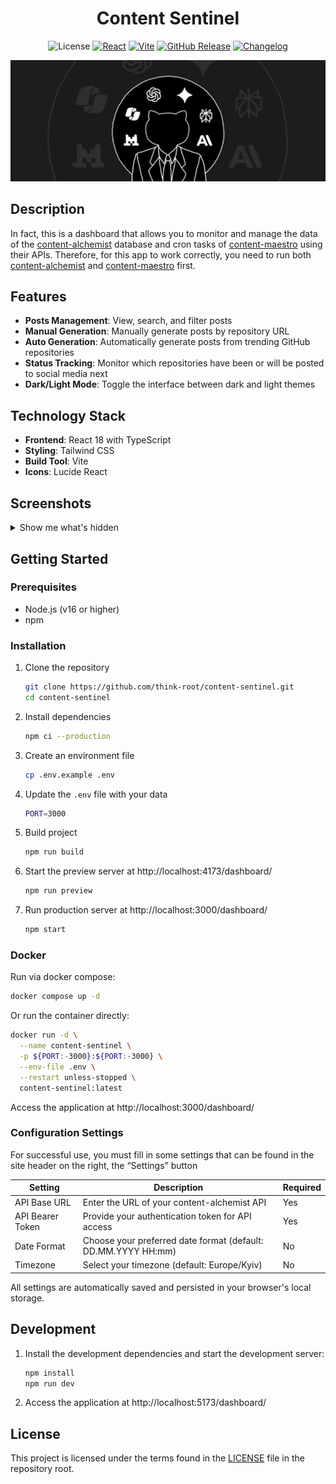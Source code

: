 <h1 align="center">Content Sentinel</h1>

<div align="center">

![License](https://img.shields.io/github/license/think-root/content-sentinel?style=flat-square)
[![React](https://img.shields.io/badge/React-18.3.1-61DAFB?style=flat-square&logo=react)](https://reactjs.org/)
[![Vite](https://img.shields.io/badge/Vite-6.2.2-646CFF?style=flat-square&logo=vite)](https://vitejs.dev/)
[![GitHub Release](https://img.shields.io/github/v/release/think-root/content-sentinel?style=flat-square)](https://github.com/think-root/content-sentinel/releases)
[![Changelog](https://img.shields.io/badge/changelog-view-blue?style=flat-square)](https://github.com/think-root/content-sentinel/blob/main/CHANGELOG.md)

<img src="assets/baner.png" alt="baner">

</div>

## Description

In fact, this is a dashboard that allows you to monitor and manage the data of the [content-alchemist](https://github.com/think-root/content-alchemist) database and cron tasks of [content-maestro](https://github.com/think-root/content-maestro) using their APIs. Therefore, for this app to work correctly, you need to run both [content-alchemist](https://github.com/think-root/content-alchemist) and [content-maestro](https://github.com/think-root/content-maestro) first.

## Features

- **Posts Management**: View, search, and filter posts
- **Manual Generation**: Manually generate posts by repository URL
- **Auto Generation**: Automatically generate posts from trending GitHub repositories
- **Status Tracking**: Monitor which repositories have been or will be posted to social media next
- **Dark/Light Mode**: Toggle the interface between dark and light themes

## Technology Stack

- **Frontend**: React 18 with TypeScript
- **Styling**: Tailwind CSS
- **Build Tool**: Vite
- **Icons**: Lucide React
## Screenshots

<details>
  <summary>Show me what's hidden</summary>
   
  ![alt text](assets/screenshot0.png)  
  
  ![alt text](assets/screenshot1.png)  
  
  ![alt text](assets/screenshot2.png)  
  
  ![alt text](assets/screenshot3.png)
  
</details>

## Getting Started

### Prerequisites

- Node.js (v16 or higher)
- npm

### Installation

1. Clone the repository

   ```bash
   git clone https://github.com/think-root/content-sentinel.git
   cd content-sentinel
   ```

2. Install dependencies

   ```bash
   npm ci --production
   ```

3. Create an environment file

   ```bash
   cp .env.example .env
   ```

4. Update the `.env` file with your data

   ```bash
   PORT=3000
   ```

5. Build project

   ```bash
   npm run build
   ```

6. Start the preview server at http://localhost:4173/dashboard/

   ```bash
   npm run preview
   ```

7. Run production server at http://localhost:3000/dashboard/
   ```bash
   npm start
   ```

### Docker

Run via docker compose:

```bash
docker compose up -d
```

Or run the container directly:

```bash
docker run -d \
  --name content-sentinel \
  -p ${PORT:-3000}:${PORT:-3000} \
  --env-file .env \
  --restart unless-stopped \
  content-sentinel:latest
```

Access the application at http://localhost:3000/dashboard/

### Configuration Settings

For successful use, you must fill in some settings that can be found in the site header on the right, the “Settings” button

| Setting          | Description                                                   | Required |
| ---------------- | ------------------------------------------------------------- | -------- |
| API Base URL     | Enter the URL of your content-alchemist API                   | Yes      |
| API Bearer Token | Provide your authentication token for API access              | Yes      |
| Date Format      | Choose your preferred date format (default: DD.MM.YYYY HH:mm) | No       |
| Timezone         | Select your timezone (default: Europe/Kyiv)                   | No       |

All settings are automatically saved and persisted in your browser's local storage.

## Development

1. Install the development dependencies and start the development server:

   ```bash
   npm install
   npm run dev
   ```

2. Access the application at http://localhost:5173/dashboard/

## License

This project is licensed under the terms found in the [LICENSE](LICENSE) file in the repository root.
